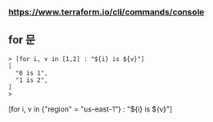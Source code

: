 ### https://www.terraform.io/cli/commands/console

## for 문
``` 
> [for i, v in [1,2] : "${i} is ${v}"]
[
  "0 is 1",
  "1 is 2",
]
>  
```

[for i, v in {"region" = "us-east-1"} : "${i} is ${v}"]

